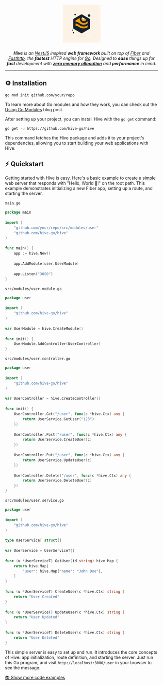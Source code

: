 <h1 align="center">
  <a href="#">
    <picture>
      <source height="125" media="(prefers-color-scheme: dark)" srcset="./assets/logo.jpg">
      <img height="125" alt="Hive" src="./assets/logo.jpg">
    </picture>
  </a>
  <br>
  
  
</h1>
<p align="center">
  <em><b>Hive</b> is an <a href="https://nestjs.com/">NestJS</a> inspired <b>web framework</b> built on top of <a href="https://github.com/gofiber/fiber">Fiber</a> and <a href="https://github.com/valyala/fasthttp">Fasthttp</a>, the <b>fastest</b> HTTP engine for <a href="https://go.dev/doc/">Go</a>. Designed to <b>ease</b> things up for <b>fast</b> development with <a href="https://docs.gofiber.io/#zero-allocation"><b>zero memory allocation</b></a> and <b>performance</b> in mind.</em>
</p>

---

## ⚙️ Installation


```bash
go mod init github.com/your/repo
```

To learn more about Go modules and how they work, you can check out the [Using Go Modules](https://go.dev/blog/using-go-modules) blog post.

After setting up your project, you can install Hive with the `go get` command:

```bash
go get -u https://github.com/hive-go/hive
```

This command fetches the Hive package and adds it to your project's dependencies, allowing you to start building your web applications with Hive.

## ⚡️ Quickstart

Getting started with Hive is easy. Here's a basic example to create a simple web server that responds with "Hello, World 👋!" on the root path. This example demonstrates initializing a new Fiber app, setting up a route, and starting the server.

`main.go`
```go
package main

import (
	"github.com/your/repo/src/modules/user"
	"github.com/hive-go/hive"
)

func main() {
	app := hive.New()

	app.AddModule(user.UserModule)

	app.Listen("3000")
}
```

`src/modules/user.module.go`

```go
package user

import (
	"github.com/hive-go/hive"
)

var UserModule = hive.CreateModule()

func init() {
	UserModule.AddController(UserController)
}
```

`src/modules/user.controller.go`

```go
package user

import (
	"github.com/hive-go/hive"
)

var UserController = hive.CreateController()

func init() {
	UserController.Get("/user", func(c *hive.Ctx) any {
		return UserService.GetUser("123")
	})

	UserController.Post("/user", func(c *hive.Ctx) any {
		return UserService.CreateUser(c)
	})

	UserController.Put("/user", func(c *hive.Ctx) any {
		return UserService.UpdateUser(c)
	})

	UserController.Delete("/user", func(c *hive.Ctx) any {
		return UserService.DeleteUser(c)
	})
}
```

`src/modules/user.service.go`

```go
package user

import (
	"github.com/hive-go/hive"
)

type UserServiceT struct{}

var UserService = UserServiceT{}

func (u *UserServiceT) GetUser(id string) hive.Map {
	return hive.Map{
		"user": hive.Map{"name": "John Doe"},
	}
}

func (u *UserServiceT) CreateUser(c *hive.Ctx) string {
	return "User Created"
}

func (u *UserServiceT) UpdateUser(c *hive.Ctx) string {
	return "User Updated"
}

func (u *UserServiceT) DeleteUser(c *hive.Ctx) string {
	return "User Deleted"
}
```



This simple server is easy to set up and run. It introduces the core concepts of Hive: app initialization, route definition, and starting the server. Just run this Go program, and visit `http://localhost:3000/user` in your browser to see the message.

 <a href="https://github.com/hive-go/example-project">

📚 Show more code examples
 </a>




